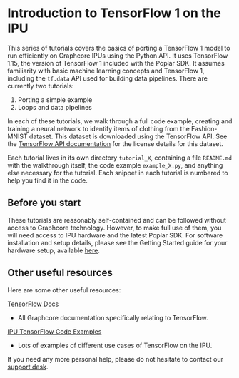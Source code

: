 # Introduction to TensorFlow 1 on the IPU

This series of tutorials covers the basics of porting a TensorFlow 1 model to run efficiently on Graphcore IPUs using the Python API. It uses TensorFlow 1.15, the version of TensorFlow 1 included with the Poplar SDK. It assumes familiarity with basic machine learning concepts and TensorFlow 1, including the `tf.data` API used for building data pipelines. There are currently two tutorials:

1. Porting a simple example
2. Loops and data pipelines

In each of these tutorials, we walk through a full code example, creating and training a neural network to identify items of clothing from the Fashion-MNIST dataset. This dataset is downloaded using the TensorFlow API. See the [TensorFlow API documentation](https://www.tensorflow.org/versions/r1.15/api_docs/python/tf/keras/datasets/fashion_mnist/load_data) for the license details for this dataset.

Each tutorial lives in its own directory `tutorial_X`, containing a file `README.md` with the walkthrough itself, the code example `example_X.py`, and anything else necessary for the tutorial. Each snippet in each tutorial is numbered to help you find it in the code.

## Before you start

These tutorials are reasonably self-contained and can be followed without access to Graphcore technology. However, to make full use of them, you will need access to IPU hardware and the latest Poplar SDK. For software installation and setup details, please see the Getting Started guide for your hardware setup, available [here](https://docs.graphcore.ai/en/latest/hardware.html#getting-started).

## Other useful resources

Here are some other useful resources:

[TensorFlow Docs](https://docs.graphcore.ai/en/latest/software.html#tensorflow)
- All Graphcore documentation specifically relating to TensorFlow.

[IPU TensorFlow Code Examples](https://github.com/graphcore/examples/tree/v2.5.0/code_examples/tensorflow)
- Lots of examples of different use cases of TensorFlow on the IPU.

If you need any more personal help, please do not hesitate to contact our [support desk](https://www.graphcore.ai/support).